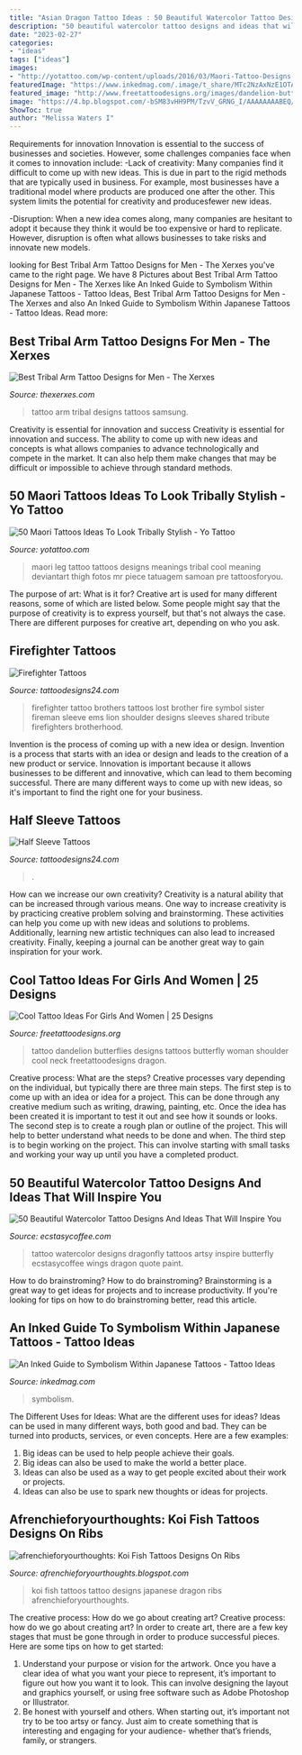```yaml
---
title: "Asian Dragon Tattoo Ideas : 50 Beautiful Watercolor Tattoo Designs And Ideas That Will Inspire You"
description: "50 beautiful watercolor tattoo designs and ideas that will inspire you"
date: "2023-02-27"
categories:
- "ideas"
tags: ["ideas"]
images:
- "http://yotattoo.com/wp-content/uploads/2016/03/Maori-Tattoo-Designs-and-Meanings.jpg"
featuredImage: "https://www.inkedmag.com/.image/t_share/MTc2NzAxNzE1OTA5NzE1ODM0/japanese-fb.jpg"
featured_image: "http://www.freetattoodesigns.org/images/dandelion-butterflies.jpg"
image: "https://4.bp.blogspot.com/-bSM83vHH9PM/TzvV_GRNG_I/AAAAAAAABEQ/P1-twrZxQ_A/s1600/japanese-Koi-Fish-full-Tattoos-For-Girls-1516.jpg"
ShowToc: true
author: "Melissa Waters I"
---
```



Requirements for innovation
Innovation is essential to the success of businesses and societies. However, some challenges companies face when it comes to innovation include:
-Lack of creativity: Many companies find it difficult to come up with new ideas. This is due in part to the rigid methods that are typically used in business. For example, most businesses have a traditional model where products are produced one after the other. This system limits the potential for creativity and producesfewer new ideas.

-Disruption: When a new idea comes along, many companies are hesitant to adopt it because they think it would be too expensive or hard to replicate. However, disruption is often what allows businesses to take risks and innovate new models.

	

		
looking for Best Tribal Arm Tattoo Designs for Men - The Xerxes you've came to the right page. We have 8 Pictures about Best Tribal Arm Tattoo Designs for Men - The Xerxes like An Inked Guide to Symbolism Within Japanese Tattoos - Tattoo Ideas, Best Tribal Arm Tattoo Designs for Men - The Xerxes and also An Inked Guide to Symbolism Within Japanese Tattoos - Tattoo Ideas. Read more:
		
    
## Best Tribal Arm Tattoo Designs For Men - The Xerxes

<img loading=lazy src="http://thexerxes.com/wp-content/uploads/2016/01/Tribal-Arm-Tattoo....jpg" onerror="this.onerror=null;this.src='https://tse3.mm.bing.net/th?id=OIP.IbAl_IiD_778oSWqAQzElAHaMs&amp;pid=15.1';" alt="Best Tribal Arm Tattoo Designs for Men - The Xerxes">

_Source: thexerxes.com_

>tattoo arm tribal designs tattoos samsung. 

	

Creativity is essential for innovation and success
Creativity is essential for innovation and success. The ability to come up with new ideas and concepts is what allows companies to advance technologically and compete in the market. It can also help them make changes that may be difficult or impossible to achieve through standard methods.

    
## 50 Maori Tattoos Ideas To Look Tribally Stylish - Yo Tattoo

<img loading=lazy src="http://yotattoo.com/wp-content/uploads/2016/03/Maori-Tattoo-Designs-and-Meanings.jpg" onerror="this.onerror=null;this.src='https://tse1.mm.bing.net/th?id=OIP.YbYVT5528yLLecRlUuzs2gHaMH&amp;pid=15.1';" alt="50 Maori Tattoos Ideas To Look Tribally Stylish - Yo Tattoo">

_Source: yotattoo.com_

>maori leg tattoo tattoos designs meanings tribal cool meaning deviantart thigh fotos mr piece tatuagem samoan pre tattoosforyou. 

	

The purpose of art: What is it for?
Creative art is used for many different reasons, some of which are listed below. Some people might say that the purpose of creativity is to express yourself, but that's not always the case. There are different purposes for creative art, depending on who you ask.

    
## Firefighter Tattoos

<img loading=lazy src="http://www.tattoodesigns24.com/wp-content/uploads/2015/01/Brothers-Lost-Firefighter-Tattoo.jpg" onerror="this.onerror=null;this.src='https://tse3.mm.bing.net/th?id=OIP.WDqBJqZYgcJqyaxDq1YmQQHaLG&amp;pid=15.1';" alt="Firefighter Tattoos">

_Source: tattoodesigns24.com_

>firefighter tattoo brothers tattoos lost brother fire symbol sister fireman sleeve ems lion shoulder designs sleeves shared tribute firefighters brotherhood. 

	

Invention is the process of coming up with a new idea or design.
Invention is a process that starts with an idea or design and leads to the creation of a new product or service. Innovation is important because it allows businesses to be different and innovative, which can lead to them becoming successful. There are many different ways to come up with new ideas, so it's important to find the right one for your business.

    
## Half Sleeve Tattoos

<img loading=lazy src="http://www.tattoodesigns24.com/wp-content/uploads/2015/08/Batman-Tattoo-Design.jpg" onerror="this.onerror=null;this.src='https://tse3.mm.bing.net/th?id=OIP.N9CXdVacirZAzKcbMENjSgHaKT&amp;pid=15.1';" alt="Half Sleeve Tattoos">

_Source: tattoodesigns24.com_

>. 

	

How can we increase our own creativity?
Creativity is a natural ability that can be increased through various means. One way to increase creativity is by practicing creative problem solving and brainstorming. These activities can help you come up with new ideas and solutions to problems. Additionally, learning new artistic techniques can also lead to increased creativity. Finally, keeping a journal can be another great way to gain inspiration for your work.

    
## Cool Tattoo Ideas For Girls And Women | 25 Designs

<img loading=lazy src="http://www.freetattoodesigns.org/images/dandelion-butterflies.jpg" onerror="this.onerror=null;this.src='https://tse1.mm.bing.net/th?id=OIP.Mnu43Ib_6lhG_42xlN-BJQHaLO&amp;pid=15.1';" alt="Cool Tattoo Ideas For Girls And Women | 25 Designs">

_Source: freetattoodesigns.org_

>tattoo dandelion butterflies designs tattoos butterfly woman shoulder cool neck freetattoodesigns dragon. 

	

Creative process: What are the steps?
Creative processes vary depending on the individual, but typically there are three main steps. The first step is to come up with an idea or idea for a project. This can be done through any creative medium such as writing, drawing, painting, etc. Once the idea has been created it is important to test it out and see how it sounds or looks. The second step is to create a rough plan or outline of the project. This will help to better understand what needs to be done and when. The third step is to begin working on the project. This can involve starting with small tasks and working your way up until you have a completed product.

    
## 50 Beautiful Watercolor Tattoo Designs And Ideas That Will Inspire You

<img loading=lazy src="http://www.ecstasycoffee.com/wp-content/uploads/2016/08/Watercolor-Dragonfly-Tattoo.jpg" onerror="this.onerror=null;this.src='https://tse2.mm.bing.net/th?id=OIP.bQ7cZDdrhWz_k0oOaqyDiAHaJ4&amp;pid=15.1';" alt="50 Beautiful Watercolor Tattoo Designs And Ideas That Will Inspire You">

_Source: ecstasycoffee.com_

>tattoo watercolor designs dragonfly tattoos artsy inspire butterfly ecstasycoffee wings dragon quote paint. 

	

How to do brainstroming?
How to do brainstroming? Brainstorming is a great way to get ideas for projects and to increase productivity. If you're looking for tips on how to do brainstroming better, read this article.

    
## An Inked Guide To Symbolism Within Japanese Tattoos - Tattoo Ideas

<img loading=lazy src="https://www.inkedmag.com/.image/t_share/MTc2NzAxNzE1OTA5NzE1ODM0/japanese-fb.jpg" onerror="this.onerror=null;this.src='https://tse2.mm.bing.net/th?id=OIP.SJCoLquU9K_zYwfHsBLt3QHaD4&amp;pid=15.1';" alt="An Inked Guide to Symbolism Within Japanese Tattoos - Tattoo Ideas">

_Source: inkedmag.com_

>symbolism. 

	

The Different Uses for Ideas: What are the different uses for ideas?
Ideas can be used in many different ways, both good and bad. They can be turned into products, services, or even concepts. Here are a few examples:
1. Big ideas can be used to help people achieve their goals. 
2. Big ideas can also be used to make the world a better place. 
3. Ideas can also be used as a way to get people excited about their work or projects. 
4. Ideas can also be use to spark new thoughts or ideas for projects.

    
## Afrenchieforyourthoughts: Koi Fish Tattoos Designs On Ribs

<img loading=lazy src="https://4.bp.blogspot.com/-bSM83vHH9PM/TzvV_GRNG_I/AAAAAAAABEQ/P1-twrZxQ_A/s1600/japanese-Koi-Fish-full-Tattoos-For-Girls-1516.jpg" onerror="this.onerror=null;this.src='https://tse3.mm.bing.net/th?id=OIP.DVl5dw-tIc6066ZeIHXnNQAAAA&amp;pid=15.1';" alt="afrenchieforyourthoughts: Koi Fish Tattoos Designs On Ribs">

_Source: afrenchieforyourthoughts.blogspot.com_

>koi fish tattoos tattoo designs japanese dragon ribs afrenchieforyourthoughts. 

	

The creative process: How do we go about creating art?
Creative process: how do we go about creating art?
In order to create art, there are a few key stages that must be gone through in order to produce successful pieces. Here are some tips on how to get started: 

1. Understand your purpose or vision for the artwork. Once you have a clear idea of what you want your piece to represent, it’s important to figure out how you want it to look. This can involve designing the layout and graphics yourself, or using free software such as Adobe Photoshop or Illustrator. 
2. Be honest with yourself and others. When starting out, it’s important not try to be too artsy or fancy. Just aim to create something that is interesting and engaging for your audience- whether that’s friends, family, or strangers. 

